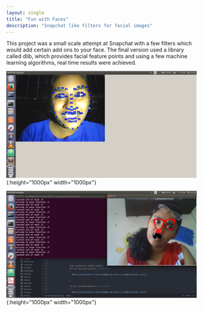 ```yaml
---
layout: single
title: "Fun with Faces"
description: "Snapchat like filters for facial images"
---
```

This project was a small scale attempt at Snapchat with a few filters which would add certain add ons to your face. The final version used a library called dlib, which provides facial feature points and using a few machine learning algorithms, real time results were achieved.

![](/assets/images/projects/FunWithFaces/im1.png){:height="1000px" width="1000px"}

![](/assets/images/projects/FunWithFaces/im2.png){:height="1000px" width="1000px"}
